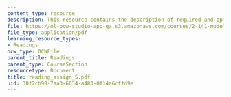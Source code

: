 ```yaml
---
content_type: resource
description: This resource contains the description of required and optional readings.
file: https://ol-ocw-studio-app-qa.s3.amazonaws.com/courses/2-141-modeling-and-simulation-of-dynamic-systems-fall-2006/30f2cb987aa36634a4830f14a6cffd9e_reading_assign_5.pdf
file_type: application/pdf
learning_resource_types:
- Readings
ocw_type: OCWFile
parent_title: Readings
parent_type: CourseSection
resourcetype: Document
title: reading_assign_5.pdf
uid: 30f2cb98-7aa3-6634-a483-0f14a6cffd9e
---
```

